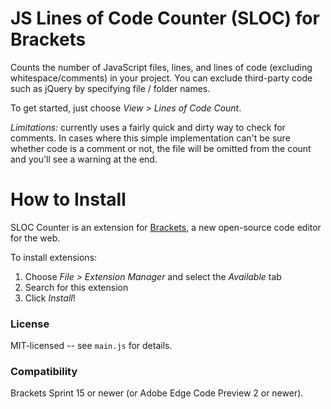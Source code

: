 JS Lines of Code Counter (SLOC) for Brackets
============================================
Counts the number of JavaScript files, lines, and lines of code (excluding whitespace/comments) in your project. You can exclude
third-party code such as jQuery by specifying file / folder names.

To get started, just choose _View > Lines of Code Count_.

_Limitations:_ currently uses a fairly quick and dirty way to check for comments. In cases where this simple implementation can't
be sure whether code is a comment or not, the file will be omitted from the count and you'll see a warning at the end.

How to Install
==============
SLOC Counter is an extension for [Brackets](https://github.com/adobe/brackets/), a new open-source code editor for the web.

To install extensions:

1. Choose _File > Extension Manager_ and select the _Available_ tab
2. Search for this extension
3. Click _Install_!


### License
MIT-licensed -- see `main.js` for details.

### Compatibility
Brackets Sprint 15 or newer (or Adobe Edge Code Preview 2 or newer).